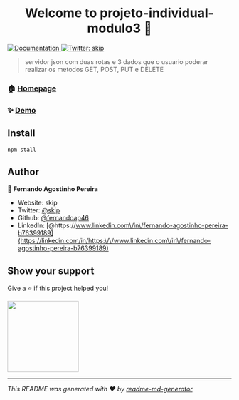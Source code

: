 <h1 align="center">Welcome to projeto-individual-modulo3 👋</h1>
<p>
  <a href="https://fernandoap46.github.io/PIM3" target="_blank">
    <img alt="Documentation" src="https://img.shields.io/badge/documentation-yes-brightgreen.svg" />
  </a>
  <a href="https://twitter.com/skip" target="_blank">
    <img alt="Twitter: skip" src="https://img.shields.io/twitter/follow/skip.svg?style=social" />
  </a>
</p>

> servidor json com duas rotas e 3 dados que o usuario poderar realizar os metodos GET, POST, PUT e DELETE

### 🏠 [Homepage](https://fernandoap46.github.io/PIM3)

### ✨ [Demo](https://fernandoap46.github.io/PIM3)

## Install

```sh
npm stall
```

## Author

👤 **Fernando Agostinho Pereira**

* Website: skip
* Twitter: [@skip](https://twitter.com/skip)
* Github: [@fernandoap46](https://github.com/fernandoap46)
* LinkedIn: [@https:\/\/www.linkedin.com\/in\/fernando-agostinho-pereira-b76399189](https://linkedin.com/in/https:\/\/www.linkedin.com\/in\/fernando-agostinho-pereira-b76399189)

## Show your support

Give a ⭐️ if this project helped you!

<a href="https://www.patreon.com/fernandoap46">
  <img src="https://c5.patreon.com/external/logo/become_a_patron_button@2x.png" width="160">
</a>

***
_This README was generated with ❤️ by [readme-md-generator](https://github.com/kefranabg/readme-md-generator)_
